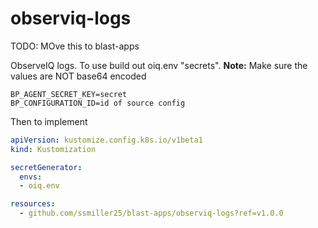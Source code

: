 # observiq-logs

TODO: MOve this to blast-apps

ObserveIQ logs.  To use build out oiq.env "secrets".  **Note:** Make sure the values are NOT base64 encoded

```text
BP_AGENT_SECRET_KEY=secret
BP_CONFIGURATION_ID=id of source config
```

Then to implement

```yaml
apiVersion: kustomize.config.k8s.io/v1beta1
kind: Kustomization

secretGenerator:
  envs:
  - oiq.env

resources:
  - github.com/ssmiller25/blast-apps/observiq-logs?ref=v1.0.0
```